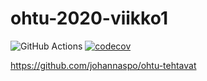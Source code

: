 # ohtu-2020-viikko1

![GitHub Actions](https://github.com/johannaspo/ohtu-2020-viikko1/workflows/Java%20CI%20with%20Gradle/badge.svg)
[![codecov](https://codecov.io/gh/johannaspo/ohtu-2020-viikko1/branch/main/graph/badge.svg?token=R0VDAH6ZHS)](undefined)


https://github.com/johannaspo/ohtu-tehtavat

